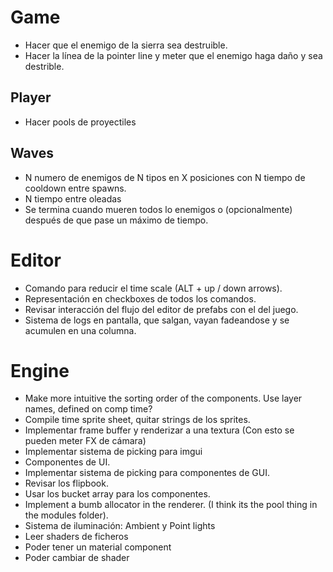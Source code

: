 # Game
- Hacer que el enemigo de la sierra sea destruible.
- Hacer la línea de la pointer line y meter que el enemigo haga daño y sea destrible.

## Player
- Hacer pools de proyectiles

## Waves

- N numero de enemigos de N tipos en X posiciones con N tiempo de cooldown entre spawns.
- N tiempo entre oleadas
- Se termina cuando mueren todos lo enemigos o (opcionalmente) después de que pase un máximo de tiempo.

# Editor
- Comando para reducir el time scale (ALT + up / down arrows).
- Representación en checkboxes de todos los comandos.
- Revisar interacción del flujo del editor de prefabs con el del juego.
- Sistema de logs en pantalla, que salgan, vayan fadeandose y se acumulen en una columna.

# Engine
- Make more intuitive the sorting order of the components. Use layer names, defined on comp time?
- Compile time sprite sheet, quitar strings de los sprites.
- Implementar frame buffer y renderizar a una textura (Con esto se pueden meter FX de cámara)
- Implementar sistema de picking para imgui
- Componentes de UI.
- Implementar sistema de picking para componentes de GUI.
- Revisar los flipbook.
- Usar los bucket array para los componentes.
- Implement a bumb allocator in the renderer. (I think its the pool thing in the modules folder).
- Sistema de iluminación: Ambient y Point lights
- Leer shaders de ficheros
- Poder tener un material component
- Poder cambiar de shader